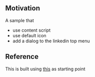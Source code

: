 <h2>Motivation</h2>
A sample that 
<ul>
<li>use content script</li>
<li>use default icon</li>
<li>add a dialog to the linkedin top menu</li>

</ul>



<h2>Reference</h2>
This is built using <a href='https://github.com/GoogleChrome/chrome-extensions-samples/tree/main/functional-samples/tutorial.reading-time'>this</a> as starting point 